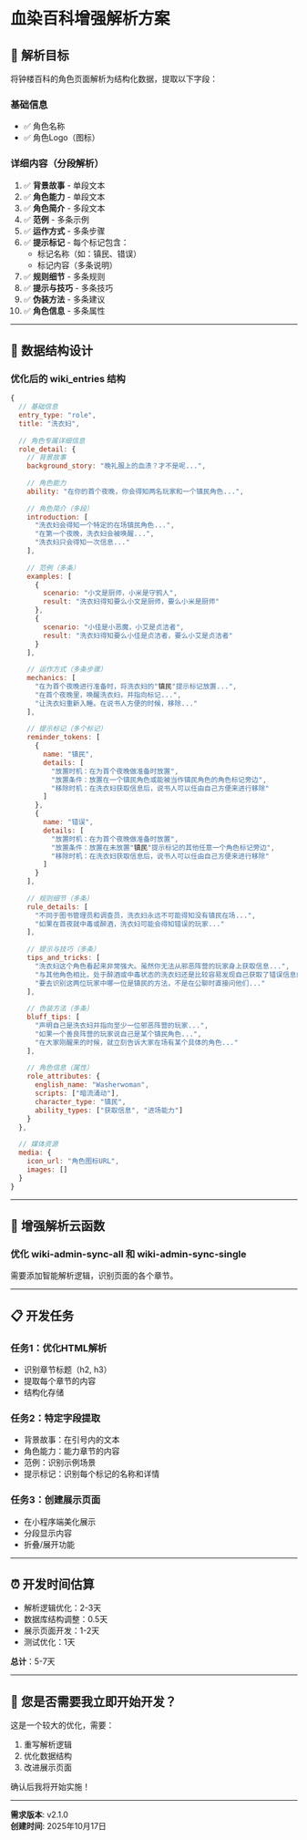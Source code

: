 # 血染百科增强解析方案

## 🎯 解析目标

将钟楼百科的角色页面解析为结构化数据，提取以下字段：

### 基础信息
- ✅ 角色名称
- ✅ 角色Logo（图标）

### 详细内容（分段解析）
1. ✅ **背景故事** - 单段文本
2. ✅ **角色能力** - 单段文本  
3. ✅ **角色简介** - 多段文本
4. ✅ **范例** - 多条示例
5. ✅ **运作方式** - 多条步骤
6. ✅ **提示标记** - 每个标记包含：
   - 标记名称（如：镇民、错误）
   - 标记内容（多条说明）
7. ✅ **规则细节** - 多条规则
8. ✅ **提示与技巧** - 多条技巧
9. ✅ **伪装方法** - 多条建议
10. ✅ **角色信息** - 多条属性

---

## 💾 数据结构设计

### 优化后的 wiki_entries 结构

```javascript
{
  // 基础信息
  entry_type: "role",
  title: "洗衣妇",
  
  // 角色专属详细信息
  role_detail: {
    // 背景故事
    background_story: "晚礼服上的血渍？才不是呢...",
    
    // 角色能力
    ability: "在你的首个夜晚，你会得知两名玩家和一个镇民角色...",
    
    // 角色简介（多段）
    introduction: [
      "洗衣妇会得知一个特定的在场镇民角色...",
      "在第一个夜晚，洗衣妇会被唤醒...",
      "洗衣妇只会得知一次信息..."
    ],
    
    // 范例（多条）
    examples: [
      {
        scenario: "小文是厨师，小米是守鸦人",
        result: "洗衣妇得知要么小文是厨师，要么小米是厨师"
      },
      {
        scenario: "小佳是小恶魔，小艾是贞洁者",
        result: "洗衣妇得知要么小佳是贞洁者，要么小艾是贞洁者"
      }
    ],
    
    // 运作方式（多条步骤）
    mechanics: [
      "在为首个夜晚进行准备时，将洗衣妇的"镇民"提示标记放置...",
      "在首个夜晚里，唤醒洗衣妇，并指向标记...",
      "让洗衣妇重新入睡。在说书人方便的时候，移除..."
    ],
    
    // 提示标记（多个标记）
    reminder_tokens: [
      {
        name: "镇民",
        details: [
          "放置时机：在为首个夜晚做准备时放置",
          "放置条件：放置在一个镇民角色或能被当作镇民角色的角色标记旁边",
          "移除时机：在洗衣妇获取信息后，说书人可以任由自己方便来进行移除"
        ]
      },
      {
        name: "错误",
        details: [
          "放置时机：在为首个夜晚做准备时放置",
          "放置条件：放置在未放置"镇民"提示标记的其他任意一个角色标记旁边",
          "移除时机：在洗衣妇获取信息后，说书人可以任由自己方便来进行移除"
        ]
      }
    ],
    
    // 规则细节（多条）
    rule_details: [
      "不同于图书管理员和调查员，洗衣妇永远不可能得知没有镇民在场...",
      "如果在首夜就中毒或醉酒，洗衣妇可能会得知错误的玩家..."
    ],
    
    // 提示与技巧（多条）
    tips_and_tricks: [
      "洗衣妇这个角色看起来非常强大。虽然你无法从邪恶阵营的玩家身上获取信息...",
      "与其他角色相比，处于醉酒或中毒状态的洗衣妇还是比较容易发现自己获取了错误信息的...",
      "要去识别这两位玩家中哪一位是镇民的方法，不是在公聊时直接问他们..."
    ],
    
    // 伪装方法（多条）
    bluff_tips: [
      "声明自己是洗衣妇并指向至少一位邪恶阵营的玩家...",
      "如果一个善良阵营的玩家说自己是某个镇民角色...",
      "在大家刚醒来的时候，就立刻告诉大家在场有某个具体的角色..."
    ],
    
    // 角色信息（属性）
    role_attributes: {
      english_name: "Washerwoman",
      scripts: ["暗流涌动"],
      character_type: "镇民",
      ability_types: ["获取信息", "进场能力"]
    }
  },
  
  // 媒体资源
  media: {
    icon_url: "角色图标URL",
    images: []
  }
}
```

---

## 🔧 增强解析云函数

### 优化 wiki-admin-sync-all 和 wiki-admin-sync-single

需要添加智能解析逻辑，识别页面的各个章节。

---

## 📋 开发任务

### 任务1：优化HTML解析
- 识别章节标题（h2, h3）
- 提取每个章节的内容
- 结构化存储

### 任务2：特定字段提取
- 背景故事：在引号内的文本
- 角色能力：能力章节的内容
- 范例：识别示例场景
- 提示标记：识别每个标记的名称和详情

### 任务3：创建展示页面
- 在小程序端美化展示
- 分段显示内容
- 折叠/展开功能

---

## ⏰ 开发时间估算

- 解析逻辑优化：2-3天
- 数据库结构调整：0.5天
- 展示页面开发：1-2天
- 测试优化：1天

**总计**：5-7天

---

## 🎯 您是否需要我立即开始开发？

这是一个较大的优化，需要：
1. 重写解析逻辑
2. 优化数据结构
3. 改进展示页面

确认后我将开始实施！

---

**需求版本**: v2.1.0  
**创建时间**: 2025年10月17日


